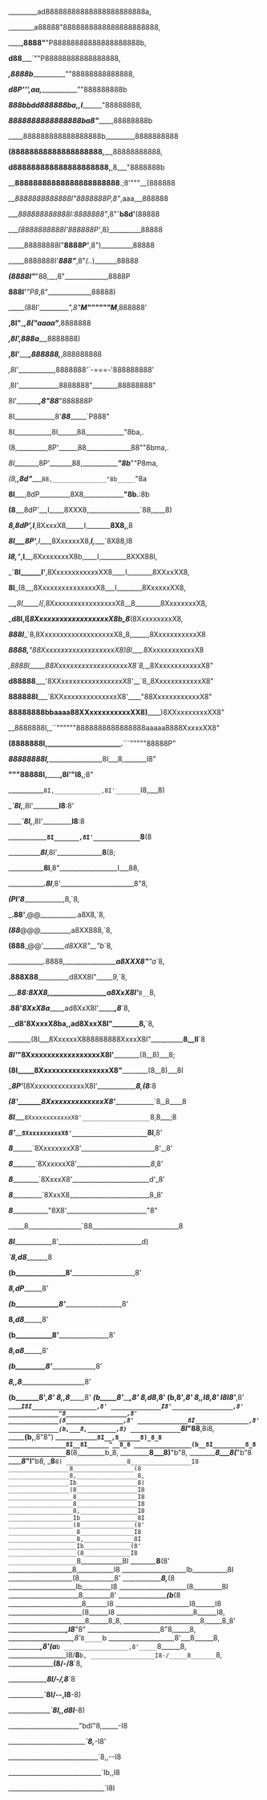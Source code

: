 _________ad88888888888888888888888a,

________a88888"8888888888888888888888,

______,8888"__"P88888888888888888888b,

______d88_________`""P88888888888888888,

_____,8888b_______________""88888888888888,

_____d8P'''__,aa,______________""888888888b

_____888bbdd888888ba,__,I_________"88888888,

_____8888888888888888ba8"_________,88888888b

____,888888888888888888b,________,8888888888

____(88888888888888888888,______,88888888888,

____d888888888888888888888,____,8___"8888888b

____88888888888888888888888__.;8'"""__(888888

____8888888888888I"8888888P_,8"_,aaa,__888888

____888888888888I:8888888"_,8"__`b8d'__(88888

____(8888888888I'888888P'_,8)__________88888

_____88888888I"__8888P'__,8")__________88888

_____8888888I'___888"___,8"_(._.)_______88888

_____(8888I"_____"88,__,8"_____________,8888P

______888I'_______"P8_,8"_____________,88888)

_____(88I'__________",8"__M""""""M___,888888'

____,8I"____________,8(____"aaaa"___,8888888

___,8I'____________,888a___________,8888888)

__,8I'____________,888888,_______,888888888

_,8I'____________,8888888'`-===-'888888888'

,8I'____________,8888888"________88888888"

8I'____________,8"____88_________"888888P

8I____________,8'_____88__________`P888"

8I___________,8I______88____________"8ba,.

(8,_________,8P'______88______________88""8bma,.

_8I________,8P'_______88,______________"8b___""P8ma,

_(8,______,8d"________`88,_______________"8b_____`"8a

__8I_____,8dP_________,8X8,________________"8b.____:8b

__(8____,8dP'__,I____,8XXX8,________________`88,____8)

___8,___8dP'__,I____,8XxxxX8,_____I,_________8X8,__,8

___8I___8P'__,I____,8XxxxxxX8,_____I,________`8X88,I8

___I8,__"___,I____,8XxxxxxxxX8b,____I,________8XXX88I,

___`8I______I'__,8XxxxxxxxxxxxXX8____I________8XXxxXX8,

____8I_____(8__,8XxxxxxxxxxxxxxxX8___I________8XxxxxxXX8,

___,8I_____I[_,8XxxxxxxxxxxxxxxxxX8__8________8XxxxxxxxX8,

___d8I,____I[_8XxxxxxxxxxxxxxxxxxX8b_8_______(8XxxxxxxxxX8,

___888I____`8,8XxxxxxxxxxxxxxxxxxxX8_8,_____,8XxxxxxxxxxxX8

___8888,____"88XxxxxxxxxxxxxxxxxxxX8)8I____.8XxxxxxxxxxxxX8

__,8888I_____88XxxxxxxxxxxxxxxxxxxX8_`8,__,8XxxxxxxxxxxxX8"

__d88888_____'8XXxxxxxxxxxxxxxxxxX8'__`8,,8XxxxxxxxxxxxX8"

__888888I_____`8XXxxxxxxxxxxxxxxX8'____"88XxxxxxxxxxxxX8"

__88888888bbaaaa88XXxxxxxxxxxxXX8)______)8XXxxxxxxxxXX8"

__8888888I,_``""""""8888888888888888aaaaa8888XxxxxXX8"

__(8888888I,______________________.__```"""""88888P"

___88888888I,___________________,8I___8,_______I8"

____"""88888I,________________,8I'____"I8,____;8"

___________`8I,_____________,8I'_______`I8,___8)

____________`8I,___________,8I'__________I8__:8'

_____________`8I,_________,8I'___________I8__:8

______________`8I_______,8I'_____________`8__(8

_______________8I_____,8I'________________8__(8;

_______________8I____,8"__________________I___88,

______________.8I___,8'_______________________8"8,

______________(PI___'8_______________________,8,`8,

_____________.88'____________,@@___________.a8X8,`8,

_____________(88_____________@@@_________,a8XX888,`8,

____________(888_____________@@'_______,d8XX8"__"b_`8,

___________.8888,_____________________a8XXX8"____"a_`8,

__________.888X88___________________,d8XX8I"______9,_`8,

_________.88:8XX8,_________________a8XxX8I'_______`8__`8,

________.88'_8XxX8a_____________,ad8XxX8I'________,8___`8,

________d8'__8XxxxX8ba,______,ad8XxxX8I"__________8__,__`8,

_______(8I___8XxxxxxX888888888XxxxX8I"____________8__II__`8

_______8I'___"8XxxxxxxxxxxxxxxxxxX8I'____________(8__8)___8;

______(8I_____8XxxxxxxxxxxxxxxxxX8"______________(8__8)___8I

______8P'_____(8XxxxxxxxxxxxxxX8I'________________8,_(8___:8

_____(8'_______8XxxxxxxxxxxxxxX8'_________________`8,_8____8

_____8I________`8XxxxxxxxxxxxX8'___________________`8,8___;8

_____8'_________`8XxxxxxxxxxX8'_____________________`8I__,8'

_____8___________`8XxxxxxxxX8'_______________________8'_,8'

_____8____________`8XxxxxxX8'________________________8_,8'

_____8_____________`8XxxxX8'________________________d'_8'

_____8______________`8XxxX8_________________________8_8'

_____8________________"8X8'_________________________"8"

_____8,________________`88___________________________8

_____8I________________,8'__________________________d)

_____`8,_______________d8__________________________,8

______(b_______________8'_________________________,8'

_______8,_____________dP_________________________,8'

_______(b_____________8'________________________,8'

________8,___________d8________________________,8'

________(b___________8'_______________________,8'

_________8,_________a8_______________________,8'

_________(b_________8'______________________,8'

__________8,_______,8______________________,8'

__________(b_______8'_____________________,8'
___________8,_____,8_____________________,8'
___________(b_____8'____________________,8'
____________8,___d8____________________,8'
____________(b__,8'___________________,8'
_____________8,,I8___________________,8'
_____________I8I8'__________________,8'
_____________`I8I__________________,8'
______________I8'_________________,8'
______________"8_________________,8'
______________(8________________,8'
______________8I_______________,8'
______________(b,___8,________,8)
______________`8I___"88______,8i8,
_______________(b,__________,8"8")
_______________`8I__,8______8)_8_8
________________8I__8I______"__8_8
________________(b__8I_________8_8
________________`8__(8,________b_8,
_________________8___8)________"b"8,
_________________8___8(_________"b"8
_________________8___"I__________"b8,
_________________8________________`8)
_________________8_________________I8
_________________8_________________(8
_________________8,_________________8,
_________________Ib_________________8)
_________________(8_________________I8
__________________8_________________I8
__________________8_________________I8
__________________8,________________I8
__________________Ib________________8I
__________________(8_______________(8'
___________________8_______________I8
___________________8,______________8I
___________________Ib_____________(8'
___________________(8_____________I8
___________________`8_____________8I
____________________8____________(8'
____________________8,___________I8
____________________Ib___________8I
____________________(8___________8'
_____________________8,_________(8
_____________________Ib_________I8
_____________________(8_________8I
______________________8,________8'
______________________(b_______(8
_______________________8,______I8
_______________________I8______I8
_______________________(8______I8
________________________8______I8,
________________________8______8_8,
________________________8,_____8_8'
_______________________,I8_____"8"
______________________,8"8,_____8,
_____________________,8'_`8_____`b
____________________,8'___8______8,
___________________,8'____(a_____`b
__________________,8'_____`8______8,
__________________I8/______8______`b,
__________________I8-/_____8_______`8,
__________________(8/-/____8________`8,

___________________8I/-/__,8_________`8

___________________`8I/--,I8________-8)

____________________`8I,,d8I_______-8)

______________________"bdI"8,_____-I8

___________________________`8,___-I8'

____________________________`8,,--I8

_____________________________`Ib,,I8

______________________________`I8I
